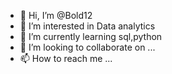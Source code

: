 - 👋 Hi, I’m @Bold12
- 👀 I’m interested in Data analytics
- 🌱 I’m currently learning sql,python
- 💞️ I’m looking to collaborate on ...
- 📫 How to reach me ...

<!---
Bold12/Bold12 is a ✨ special ✨ repository because its `README.md` (this file) appears on your GitHub profile.
You can click the Preview link to take a look at your changes.
--->
